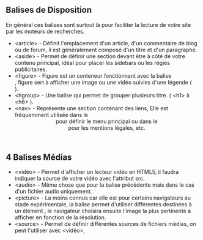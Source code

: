 ## Balises de Disposition
En général ces balises sont surtout là pour faciliter la lecture de votre site par les moteurs de recherches.
-	<article\> - Définit l'emplacement d'un article, d'un commentaire de blog ou de forum, il est généralement composé d'un titre et d'un paragraphe.
-	<aside\> - Permet de définir une section devant être à côté de votre contenu principal, idéal pour placer les sidebars ou les régies publicitaires.
-	<figure\> - Figure est un conteneur fonctionnant avec la balise <figcaption>, figure sert à afficher une image ou une vidéo suivies d'une légende ( <figcaption> ).
-	<hgroup\> - Une balise qui permet de grouper plusieurs titre. ( <h1\> à <h6\> ).
-	<nav\> - Représente une section contenant des liens, Elle est fréquemment utilisée dans le <header> pour définir le menu principal ou dans le <footer> pour les mentions légales, etc.

## 4 Balises Médias
-	<vidéo\> - Permet d'afficher un lecteur vidéo en HTML5, il faudra indiquer la source de votre vidéo avec l'attribut src.
-	<audio\> - Même chose que pour la balise précédente mais dans le cas d'un fichier audio uniquement.
-	<picture\> - La moins connus car elle est pour certains navigateurs au stade expérimentale, la balise <picture> permet d'utiliser différentes <source> destinées à un élément <img>, le navigateur choisira ensuite l'image la plus pertinente à afficher en fonction de la résolution.
-	<source\> - Permet de définir différentes sources de fichiers médias, on peut l'utiliser avec <vidéo>, <audio> et <picture>.
